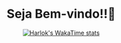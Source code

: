 

<div align="center">
  <h1>Seja Bem-vindo!!🤘</h1>
  
  [![Harlok's WakaTime stats](https://github-readme-stats.vercel.app/api/wakatime?username=RodrigoAzvdd)](https://github.com/anuraghazra/github-readme-stats)
  
</div>
